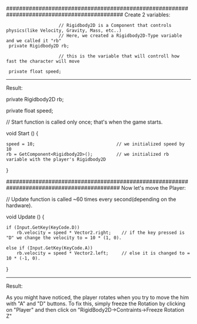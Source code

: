 ############################################################################################
Create 2 variables:

                        // Rigidbody2D is a Component that controls physics(like Velocity, Gravity, Mass, etc..)
                        // Here, we created a Rigidbody2D-Type variable and we called it "rb"
     private Rigidbody2D rb; 

                        // this is the variable that will controll how fast the character will move

     private float speed; 

__________________________________________________________________________________________
Result:


private Rigidbody2D rb;

private float speed;


  // Start function is called only once; that's when the game starts.

void Start () {                      


    speed = 10;                               // we initialized speed by 10
    rb = GetComponent<Rigidbody2D>();         // we initialized rb variable with the player's Rigidbody2D
}


###########################################################################################
Now let's move the Player:

 // Update function is called ~60 times every second(depending on the hardware).

void Update () {                      


    if (Input.GetKey(KeyCode.D))    
        rb.velocity = speed * Vector2.right;    // if the key pressed is "D" we change the velocity to = 10 * (1, 0). 

    else if (Input.GetKey(KeyCode.A))
        rb.velocity = speed * Vector2.left;     // else it is changed to = 10 * (-1, 0).
}

__________________________________________________________________________________________
Result:

As you might have noticed, the player rotates when you try to move the him with "A" and "D" buttons.
To fix this, simply freeze the Rotation by clicking on "Player" and then click on "RigidBody2D->Contraints->Freeze Rotation Z"
